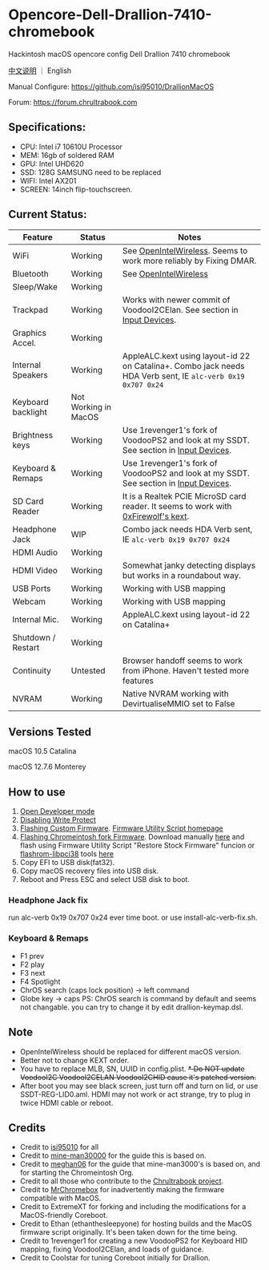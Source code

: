 # Opencore-Dell-Drallion-7410-chromebook
Hackintosh macOS opencore config Dell Drallion 7410 chromebook

[中文说明](https://github.com/jarryson/Opencore-Dell-Drallion-7410-chromebook/blob/main/README_zh.md) ｜ English

Manual Configure: https://github.com/isi95010/DrallionMacOS

Forum: https://forum.chrultrabook.com

## Specifications:

- CPU: Intel i7 10610U Processor
- MEM: 16gb of soldered RAM
- GPU: Intel UHD620
- SSD: 128G SAMSUNG need to be replaced
- WIFI: Intel AX201
- SCREEN: 14inch flip-touchscreen. 

## Current Status:

| **Feature**        | **Status**           | **Notes**                                                                                     |
|--------------------|----------------------|-----------------------------------------------------------------------------------------------|
| WiFi               | Working              | See [OpenIntelWireless](https://openintelwireless.github.io). Seems to work more reliably by Fixing DMAR.                            |
| Bluetooth          | Working              | See [OpenIntelWireless](https://openintelwireless.github.io)                                                                         |
| Sleep/Wake         | Working              |                    |
| Trackpad           | Working              | Works with newer commit of VoodooI2CElan. See section in [Input Devices](#input-devices).                       | 
| Graphics Accel.    | Working              |                                                                                               |
| Internal Speakers  | Working              | AppleALC.kext using layout-id 22 on Catalina+. Combo jack needs HDA Verb sent, IE `alc-verb 0x19 0x707 0x24`                            |
| Keyboard backlight | Not Working in MacOS |                                                                                               |
| Brightness keys | Working | Use 1revenger1's fork of VoodooPS2 and look at my SSDT. See section in [Input Devices](#input-devices). |
| Keyboard & Remaps  | Working              | Use 1revenger1's fork of VoodooPS2 and look at my SSDT. See section in [Input Devices](#input-devices).                                   |
| SD Card Reader     | Working              | It is a Realtek PCIE MicroSD card reader. It seems to work with [0xFirewolf's kext](https://github.com/0xFireWolf/RealtekCardReader).             |
| Headphone Jack     | WIP                  | Combo jack needs HDA Verb sent, IE `alc-verb 0x19 0x707 0x24`                                                             |
| HDMI Audio         | Working              |                                                                                               |
| HDMI Video         | Working              | Somewhat janky detecting displays but works in a roundabout way.                              |
| USB Ports          | Working              | Working with USB mapping                                                                      |
| Webcam             | Working              | Working with USB mapping                                                                      |
| Internal Mic.      | Working              | AppleALC.kext using layout-id 22 on Catalina+                                                             |
| Shutdown / Restart | Working              |                                                                                               |    
| Continuity         | Untested             | Browser handoff seems to work from iPhone. Haven't tested more features                                                       |    
| NVRAM              | Working              | Native NVRAM working with DevirtualiseMMIO set to False                                       |
                                                                          
## Versions Tested

macOS 10.5 Catalina

macOS 12.7.6 Monterey 

## How to use
1. [Open Developer mode](https://docs.chrultrabook.com/docs/firmware/developer-mode.html)
2. [Disabling Write Protect](https://docs.chrultrabook.com/docs/firmware/write-protect.html#disabling-write-protect)
3. [Flashing Custom Firmware](https://docs.chrultrabook.com/docs/firmware/flashing-firmware.html). [Firmware Utility Script homepage](https://docs.mrchromebox.tech/docs/fwscript.html)
4. [Flashing Chromeintosh fork Firmware](https://github.com/Chromeintosh/coreboot). Download manually [here](https://ethanthesleepy.one/public/mac_build/coreboot_edk2-drallion-mrchromebox_20240714_macos.rom) and flash using Firmware Utility Script "Restore Stock Firmware" funcion or [flashrom-libpci38](https://ethanthesleepy.one/public/chrultrabook/utils/) tools [here](https://docs.chrultrabook.com/docs/firmware/manually-flashing.html)
5. Copy EFI to USB disk(fat32).
6. Copy macOS recovery files into USB disk.
7. Reboot and Press ESC and select USB disk to boot.

### Headphone Jack fix
run alc-verb 0x19 0x707 0x24 ever time boot.
or use install-alc-verb-fix.sh.

### Keyboard & Remaps
* F1 prev
* F2 play
* F3 next
* F4 Spotlight
* ChrOS search (caps lock position) -> left command
* Globe key  -> caps
PS: ChrOS search is command by default and seems not changable. you can try to change it by edit drallion-keymap.dsl.

## Note
* OpenIntelWireless should be replaced for different macOS version.
* Better not to change KEXT order.
* You have to replace MLB, SN, UUID in config.plist.
~~* Do NOT update VoodooI2C VoodooI2CELAN VoodooI2CHID cause it's patched version.~~
* After boot you may see black screen, just turn off and turn on lid, or use SSDT-REG-LID0.aml. HDMI may not work or act strange, try to plug in twice HDMI cable or reboot.

## Credits
* Credit to [isi95010](https://github.com/isi95010/DrallionMacOS/) for all
* Credit to [mine-man30000](https://github.com/mine-man3000/macOS-Dragonair) for the guide this is based on.
* Credit to [meghan06](https://github.com/meghan06/) for the guide that mine-man3000's is based on, and for starting the Chromeintosh Org.
* Credit to all those who contribute to the [Chrultrabook project](https://docs.chrultrabook.com).
* Credit to [MrChromebox](https://github.com/MrChromebox?tab=repositories) for inadvertently making the firmware compatible with MacOS. 
* Credit to ExtremeXT for forking and including the modifications for a MacOS-friendly Coreboot.
* Credit to Ethan (ethanthesleepyone) for hosting builds and the MacOS firmware script originally. It's been taken down for the time being. 
* Credit to 1revenger1 for creating a new VoodooPS2 for Keyboard HID mapping, fixing VoodooI2CElan, and loads of guidance. 
* Credit to Coolstar for tuning Coreboot initially for Drallion. 


